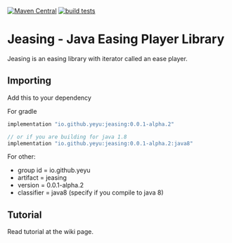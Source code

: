 [![Maven Central](https://img.shields.io/maven-central/v/io.github.ye-yu/jeasing.svg?label=Maven%20Central)](https://search.maven.org/search?q=g:%22io.github.ye-yu%22%20AND%20a:%22jeasing%22)
[![build tests](https://github.com/ye-yu/jease-player/workflows/Tests/badge.svg)](https://github.com/ye-yu/jease-player/actions)

# Jeasing - Java Easing Player Library

Jeasing is an easing library with iterator called
an ease player.

## Importing
Add this to your dependency

For gradle
```build.gradle
implementation "io.github.yeyu:jeasing:0.0.1-alpha.2"

// or if you are building for java 1.8
implementation "io.github.yeyu:jeasing:0.0.1-alpha.2:java8"
```

For other:
  - group id = io.github.yeyu
  - artifact = jeasing
  - version = 0.0.1-alpha.2
  - classifier = java8 (specify if you compile to java 8)
  
## Tutorial

Read tutorial at the wiki page.